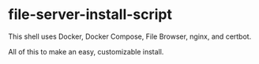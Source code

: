 # file-server-install-script

This shell uses Docker, Docker Compose, File Browser, 
nginx, and certbot.

All of this to make an easy, customizable install.



